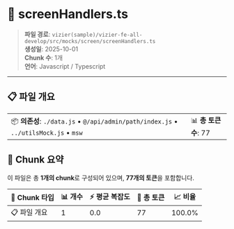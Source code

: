 # 📄 screenHandlers.ts

> **파일 경로**: `vizier(sample)/vizier-fe-all-develop/src/mocks/screen/screenHandlers.ts`  
> **생성일**: 2025-10-01  
> **Chunk 수**: 1개  
> **언어**: Javascript / Typescript
---


## 📋 파일 개요

| | |
|--|--|
| 📦 **의존성**: `./data.js` • `@/api/admin/path/index.js` • `../utilsMock.js` • `msw` | 📊 **총 토큰 수**: 77 |






## 🧩 Chunk 요약

이 파일은 총 **1개의 chunk**로 구성되어 있으며, **77개의 토큰**을 포함합니다.

| 🧩 Chunk 타입 | 📊 개수 | ⚡ 평균 복잡도 | 📝 총 토큰 | 📈 비율 |
|---------------|--------|-------------|----------|--------|
| 📋 파일 개요 | 1 | 0.0 | 77 | 100.0% |

